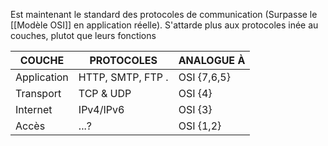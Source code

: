Est maintenant le standard des protocoles de communication (Surpasse le [[Modèle OSI]] en application réelle). S'attarde plus aux protocoles inée au couches, plutot que leurs fonctions

| COUCHE      | PROTOCOLES                                   | ANALOGUE À  |
| ----------- | -------------------------------------------- | ----------- |
| Application | HTTP, SMTP, FTP                            . | OSI {7,6,5} |
| Transport   | TCP & UDP                                    | OSI {4}     |
| Internet    | IPv4/IPv6                                    | OSI {3}     |
| Accès       | ...?                                         | OSI {1,2}   |
